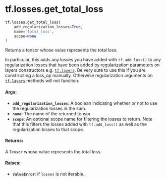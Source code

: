 <div itemscope itemtype="http://developers.google.com/ReferenceObject">
<meta itemprop="name" content="tf.losses.get_total_loss" />
<meta itemprop="path" content="Stable" />
</div>

# tf.losses.get_total_loss

``` python
tf.losses.get_total_loss(
    add_regularization_losses=True,
    name='total_loss',
    scope=None
)
```

Returns a tensor whose value represents the total loss.

In particular, this adds any losses you have added with `tf.add_loss()` to
any regularization losses that have been added by regularization parameters
on layers constructors e.g. <a href="../../tf/layers.md"><code>tf.layers</code></a>. Be very sure to use this if you
are constructing a loss_op manually. Otherwise regularization arguments
on <a href="../../tf/layers.md"><code>tf.layers</code></a> methods will not function.

#### Args:

* <b>`add_regularization_losses`</b>: A boolean indicating whether or not to use the
    regularization losses in the sum.
* <b>`name`</b>: The name of the returned tensor.
* <b>`scope`</b>: An optional scope name for filtering the losses to return. Note that
    this filters the losses added with `tf.add_loss()` as well as the
    regularization losses to that scope.


#### Returns:

A `Tensor` whose value represents the total loss.


#### Raises:

* <b>`ValueError`</b>: if `losses` is not iterable.
